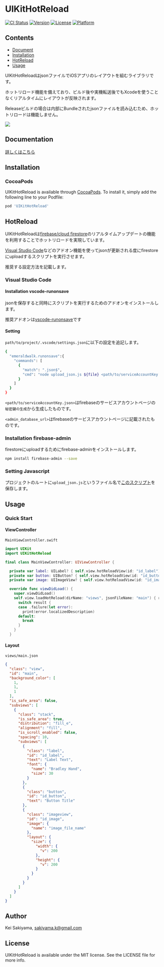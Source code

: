 # UIKitHotReload

[![CI Status](https://img.shields.io/travis/sakiyama.k@gmail.com/UIKitHotReload.svg?style=flat)](https://travis-ci.org/sakiyama.k@gmail.com/UIKitHotReload)
[![Version](https://img.shields.io/cocoapods/v/UIKitHotReload.svg?style=flat)](https://cocoapods.org/pods/UIKitHotReload)
[![License](https://img.shields.io/cocoapods/l/UIKitHotReload.svg?style=flat)](https://cocoapods.org/pods/UIKitHotReload)
[![Platform](https://img.shields.io/cocoapods/p/UIKitHotReload.svg?style=flat)](https://cocoapods.org/pods/UIKitHotReload)


## Contents
- [Document](#Documentation)
- [Installation](#Installation)
- [HotReload](#HotReload)
- [Usage](#Usage)

UIKitHotReloadはjsonファイルでiOSアプリのレイアウトを組むライブラリです。

ホットリロード機能を備えており、ビルド後や実機転送後でもXcodeを使うことなくリアルタイムにレイアウトが反映されます。

Releaseビルドの場合は内部にBundleされたjsonファイルを読み込むため、ホットリロードは機能しません。

<img src="https://i.gyazo.com/c660f221b1897c56ae1abbfed558da9f.gif" />

## Documentation

[詳しくはこちら](Documentation/index.md)

## Installation

### CocoaPods

UIKitHotReload is available through [CocoaPods](https://cocoapods.org). To install it, simply add the following line to your Podfile:

```ruby
pod 'UIKitHotReload'
```

## HotReload

UIKitHotReloadは[firebase/cloud firestore](https://firebase.google.com/docs/firestore?hl=ja)のリアルタイムアップデートの機能を利用することでホットリロードを実現しています。

[Visual Studio Code](https://azure.microsoft.com/ja-jp/products/visual-studio-code/)などのアドオン機能を使ってjsonが更新される度にfirestoreにuploadするスクリプトを実行させます。

推奨する設定方法を記載します。

### Visual Studio Code

#### Installation vscode-runonsave

jsonを保存すると同時にスクリプトを実行するためのアドオンをインストールします。

推奨アドオンは[vscode-runonsave](https://github.com/emeraldwalk/vscode-runonsave)です


#### Setting 
`path/to/project/.vscode/settings.json`に以下の設定を追記します。

```sh
{
  "emeraldwalk.runonsave":{
    "commands": [
      {
        "match": ".json$",
        "cmd": "node upload_json.js ${file} <path/to/serviceAccountKey.json> <admin_database_url>"
      }
    ]
  }
}
```
`<path/to/serviceAccountKey.json>`はfirebaseのサービスアカウントページの`秘密鍵の生成`から生成したものです。

`<admin_database_url>`はfirebaseのサービスアカウントページに記載されたものです。


### Installation firebase-admin

firestoreにuploadするためにfirebase-adminをインストールします。

```sh
npm install firebase-admin --save
```

### Setting Javascript

プロジェクトのルートに`upload_json.js`というファイル名で[このスクリプト](https://gist.githubusercontent.com/sakiyamaK/972bac65e7f4b82364c97d418b563c06/raw/c1ccc4e0a96dd91691df0d193aff8bcf8ac5f24e/upload_json_to_firestore.js)を保存します。

## Usage

### Quick Start

#### ViewController

`MainViewController.swift`

```swift 
import UIKit
import UIKitHotReload

final class MainViewController: UIViewController {

  private var label: UILabel? { self.view.hotReloadView(id: "id_label") as? UILabel }
  private var button: UIButton? { self.view.hotReloadView(id: "id_button") as? UIButton }
  private var image: UIImageView? { self.view.hotReloadView(id: "id_image") as? UIImageView }

  override func viewDidLoad() {
    super.viewDidLoad()
    self.view.loadHotReload(dirName: "views", jsonFileName: "main") { result in
      switch result {
      case .failure(let error):
        print(error.localizedDescription)
      default:
        break
      }
    }
  }
```

#### Layout

`views/main.json`

```json
{
  "class": "view",
  "id": "main",
  "background_color": [
    1,
    1,
    1
  ],
  "is_safe_area": false,
  "subviews": [
    {
      "class": "stack",
      "is_safe_area": true,
      "distribution": "fill_e",
      "alignment": "fill",
      "is_scroll_enabled": false,
      "spacing": 10,
      "subviews": [
        {
          "class": "label",
          "id": "id_label",
          "text": "Label Text",
          "font": {
            "name": "Bradley Hand",
            "size": 30
          }
        },
        {
          "class": "button",
          "id": "id_button",
          "text": "Button Title"
        },
        {
          "class": "imageview",
          "id": "id_image",
          "image": {
            "name": "image_file_name"
          },
          "layout": {
            "size": {
              "width": {
                "v": 200
              },
              "height": {
                "v": 200
              }
            }
          }
        }
      ]
    }
  ]
}
```

## Author

Kei Sakiyama, sakiyama.k@gmail.com

## License

UIKitHotReload is available under the MIT license. See the LICENSE file for more info.
